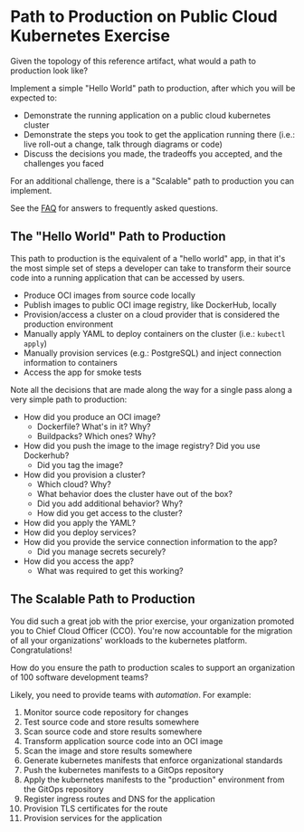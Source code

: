 #   Path to Production on Public Cloud Kubernetes Exercise

Given the topology of this reference artifact, what would a path to production look like?

Implement a simple "Hello World" path to production, after which you will be expected to:
-   Demonstrate the running application on a public cloud kubernetes cluster
-   Demonstrate the steps you took to get the application running there (i.e.: live roll-out a change, talk through diagrams or code)
-   Discuss the decisions you made, the tradeoffs you accepted, and the challenges you faced

For an additional challenge, there is a "Scalable" path to production you can implement.

See the [FAQ](FAQ.md) for answers to frequently asked questions.

##  The "Hello World" Path to Production

This path to production is the equivalent of a "hello world" app, in that it's the most simple set of steps a developer can take to transform their source code into a running application that can be accessed by users.

-   Produce OCI images from source code locally
-   Publish images to public OCI image registry, like DockerHub, locally
-   Provision/access a cluster on a cloud provider that is considered the production environment
-   Manually apply YAML to deploy containers on the cluster (i.e.: `kubectl apply`)
-   Manually provision services (e.g.: PostgreSQL) and inject connection information to containers
-   Access the app for smoke tests

Note all the decisions that are made along the way for a single pass along a very simple path to production:
-   How did you produce an OCI image?
    -   Dockerfile? What's in it? Why?
    -   Buildpacks? Which ones? Why?
-   How did you push the image to the image registry? Did you use Dockerhub?
    -   Did you tag the image?
-   How did you provision a cluster?
    -   Which cloud? Why?
    -   What behavior does the cluster have out of the box?
    -   Did you add additional behavior? Why?
    -   How did you get access to the cluster?
-   How did you apply the YAML?
-   How did you deploy services?
-   How did you provide the service connection information to the app?
    -   Did you manage secrets securely?
-   How did you access the app?
    -   What was required to get this working?

##  The Scalable Path to Production

You did such a great job with the prior exercise, your organization promoted you to Chief Cloud Officer (CCO). You're now accountable for the migration of all your organizations' workloads to the kubernetes platform. Congratulations!

How do you ensure the path to production scales to support an organization of 100 software development teams?

Likely, you need to provide teams with _automation_. For example:

1.  Monitor source code repository for changes
1.  Test source code and store results somewhere
1.  Scan source code and store results somewhere
1.  Transform application source code into an OCI image
1.  Scan the image and store results somewhere
1.  Generate kubernetes manifests that enforce organizational standards
1.  Push the kubernetes manifests to a GitOps repository
1.  Apply the kubernetes manifests to the "production" environment from the GitOps repository
1.  Register ingress routes and DNS for the application
1.  Provision TLS certificates for the route
1.  Provision services for the application